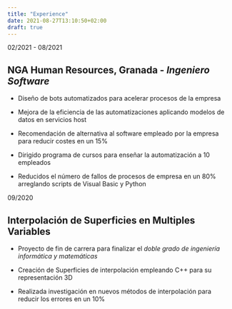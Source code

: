 ```yaml
---
title: "Experience"
date: 2021-08-27T13:10:50+02:00
draft: true
---
```

02/2021 - 08/2021

## NGA Human Resources, Granada - _Ingeniero Software_

* Diseño de bots automatizados para acelerar procesos de la empresa

* Mejora de la eficiencia de las automatizaciones aplicando modelos de datos en servicios host

* Recomendación de alternativa al software empleado por la empresa para reducir costes en un 15%

* Dirigido programa de cursos para enseñar la automatización a 10 empleados

* Reducidos el número de fallos de procesos de empresa en un 80% arreglando scripts de Visual Basic y Python

09/2020

## Interpolación de Superficies en Multiples Variables

* Proyecto de fin de carrera para finalizar el  _doble grado de ingeniería informática y matemáticas_

* Creación de Superficies de interpolación empleando C++ para su representación 3D

* Realizada investigación en nuevos métodos de interpolación para reducir los errores en un 10%
